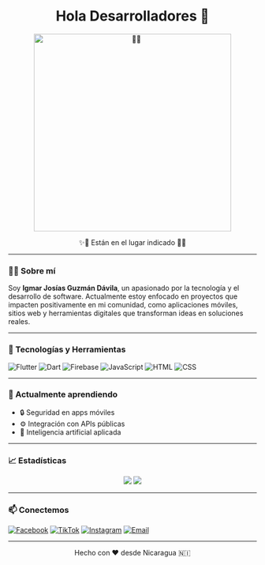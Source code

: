 <h1 align="center">Hola Desarrolladores 👋</h1>
<p align="center">
  <img src="https://camo.githubusercontent.com/5b67f37123426c45f508014eb576e887f66b5985f967136700d2550af685d1b8/68747470733a2f2f6d656469612e74656e6f722e636f6d2f3572792d3230306845724d41414141642f6861636b65722d6861636b65722d6d616e2e676966" alt="👾👾" width="400" />
</p>


<p align="center">✨👾 Están en el lugar indicado 👾✨</p>

---


### 👨‍💻 Sobre mí

Soy **Igmar Josías Guzmán Dávila**, un apasionado por la tecnología y el desarrollo de software. Actualmente estoy enfocado en proyectos que impacten positivamente en mi comunidad, como aplicaciones móviles, sitios web y herramientas digitales que transforman ideas en soluciones reales.

---

### 🚀 Tecnologías y Herramientas

![Flutter](https://img.shields.io/badge/-Flutter-02569B?logo=flutter&logoColor=white&style=for-the-badge)
![Dart](https://img.shields.io/badge/-Dart-0175C2?logo=dart&logoColor=white&style=for-the-badge)
![Firebase](https://img.shields.io/badge/-Firebase-FFCA28?logo=firebase&logoColor=black&style=for-the-badge)
![JavaScript](https://img.shields.io/badge/-JavaScript-F7DF1E?logo=javascript&logoColor=black&style=for-the-badge)
![HTML](https://img.shields.io/badge/-HTML5-E34F26?logo=html5&logoColor=white&style=for-the-badge)
![CSS](https://img.shields.io/badge/-CSS3-1572B6?logo=css3&logoColor=white&style=for-the-badge)

---

### 🌱 Actualmente aprendiendo

- 🔒 Seguridad en apps móviles
- ⚙️ Integración con APIs públicas
- 🧠 Inteligencia artificial aplicada

---

### 📈 Estadísticas

<p align="center">
  <img src="https://github-readme-stats.vercel.app/api?username=TuUsuarioDeGithub&show_icons=true&theme=tokyonight" />
  <img src="https://github-readme-streak-stats.herokuapp.com/?user=TuUsuarioDeGithub&theme=tokyonight" />
</p>

---

### 📫 Conectemos

[![Facebook](https://img.shields.io/badge/-Facebook-1877F2?logo=facebook&logoColor=white&style=for-the-badge)](https://www.facebook.com/igmar.guzman.39/)
[![TikTok](https://img.shields.io/badge/-TikTok-000000?logo=tiktok&logoColor=white&style=for-the-badge)](https://www.tiktok.com/@igmarguzman445?is_from_webapp=1&sender_device=pc)
[![Instagram](https://img.shields.io/badge/-Instagram-E4405F?logo=instagram&logoColor=white&style=for-the-badge)](https://www.instagram.com/igmar_guzman/)
[![Email](https://img.shields.io/badge/-Email-D14836?logo=gmail&logoColor=white&style=for-the-badge)](lorenzofull555@gmail.com)

---

<p align="center">Hecho con ❤️ desde Nicaragua 🇳🇮</p>

